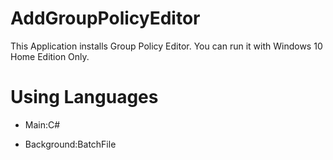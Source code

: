 # AddGroupPolicyEditor
This Application installs Group Policy Editor. You can run it with Windows 10 Home Edition Only.

# Using Languages
 - Main:C#

 - Background:BatchFile
